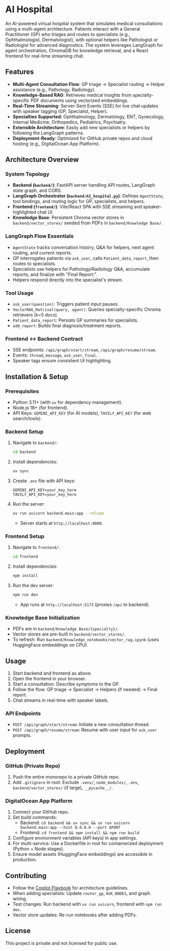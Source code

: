 # AI Hospital

An AI-powered virtual hospital system that simulates medical consultations using a multi-agent architecture. Patients interact with a General Practitioner (GP) who triages and routes to specialists (e.g., Ophthalmologist, Dermatologist), with optional helpers like Pathologist or Radiologist for advanced diagnostics. The system leverages LangGraph for agent orchestration, ChromaDB for knowledge retrieval, and a React frontend for real-time streaming chat.

## Features

- **Multi-Agent Consultation Flow**: GP triage → Specialist routing → Helper assistance (e.g., Pathology, Radiology).
- **Knowledge-Based RAG**: Retrieves medical insights from specialty-specific PDF documents using vectorized embeddings.
- **Real-Time Streaming**: Server-Sent Events (SSE) for live chat updates with speaker tagging (GP, Specialist, Helper).
- **Specialties Supported**: Ophthalmology, Dermatology, ENT, Gynecology, Internal Medicine, Orthopedics, Pediatrics, Psychiatry.
- **Extensible Architecture**: Easily add new specialists or helpers by following the LangGraph patterns.
- **Deployment-Ready**: Optimized for GitHub private repos and cloud hosting (e.g., DigitalOcean App Platform).

## Architecture Overview

### System Topology
- **Backend (`backend/`)**: FastAPI server handling API routes, LangGraph state graph, and CORS.
- **LangGraph Orchestrator (`backend/AI_hospital.py`)**: Defines `AgentState`, tool bindings, and routing logic for GP, specialists, and helpers.
- **Frontend (`frontend/`)**: Vite/React SPA with SSE streaming and speaker-highlighted chat UI.
- **Knowledge Base**: Persistent Chroma vector stores in `backend/vector_stores/` seeded from PDFs in `backend/Knowledge Base/`.

### LangGraph Flow Essentials
- `AgentState` tracks conversation history, Q&A for helpers, next agent routing, and current reports.
- GP interrogates patients via `ask_user`, calls `Patient_data_report`, then routes to specialists.
- Specialists use helpers for Pathology/Radiology Q&A, accumulate reports, and finalize with "Final Report:".
- Helpers respond directly into the specialist's stream.

### Tool Usage
- `ask_user(question)`: Triggers patient input pauses.
- `VectorRAG_Retrival(query, agent)`: Queries specialty-specific Chroma retrievers (k=5 docs).
- `Patient_data_report`: Persists GP summaries for specialists.
- `add_report`: Builds final diagnosis/treatment reports.

### Frontend ↔ Backend Contract
- SSE endpoints: `/api/graph/start/stream`, `/api/graph/resume/stream`.
- Events: `thread`, `message`, `ask_user`, `final`.
- Speaker tags ensure consistent UI highlighting.

## Installation & Setup

### Prerequisites
- Python 3.11+ (with `uv` for dependency management).
- Node.js 18+ (for frontend).
- API Keys: `GEMINI_API_KEY` (for AI models), `TAVILY_API_KEY` (for web search/tools).

### Backend Setup
1. Navigate to `backend/`:
   ```bash
   cd backend
   ```
2. Install dependencies:
   ```bash
   uv sync
   ```
3. Create `.env` file with API keys:
   ```
   GEMINI_API_KEY=your_key_here
   TAVILY_API_KEY=your_key_here
   ```
4. Run the server:
   ```bash
   uv run uvicorn backend.main:app --reload
   ```
   - Server starts at `http://localhost:8000`.

### Frontend Setup
1. Navigate to `frontend/`:
   ```bash
   cd frontend
   ```
2. Install dependencies:
   ```bash
   npm install
   ```
3. Run the dev server:
   ```bash
   npm run dev
   ```
   - App runs at `http://localhost:5173` (proxies `/api` to backend).

### Knowledge Base Initialization
- PDFs are in `backend/Knowledge Base/{specialty}/`.
- Vector stores are pre-built in `backend/vector_stores/`.
- To refresh: Run `backend/Knowledge_notebooks/vector_rag.ipynb` (uses HuggingFace embeddings on CPU).

## Usage

1. Start backend and frontend as above.
2. Open the frontend in your browser.
3. Start a consultation: Describe symptoms to the GP.
4. Follow the flow: GP triage → Specialist → Helpers (if needed) → Final report.
5. Chat streams in real-time with speaker labels.

### API Endpoints
- `POST /api/graph/start/stream`: Initiate a new consultation thread.
- `POST /api/graph/resume/stream`: Resume with user input for `ask_user` prompts.

## Deployment

### GitHub (Private Repo)
1. Push the entire monorepo to a private GitHub repo.
2. Add `.gitignore` in root: Exclude `.venv/`, `node_modules/`, `.env`, `backend/vector_stores/` (if large), `__pycache__/`.

### DigitalOcean App Platform
1. Connect your GitHub repo.
2. Set build commands:
   - Backend: `cd backend && uv sync && uv run uvicorn backend.main:app --host 0.0.0.0 --port $PORT`
   - Frontend: `cd frontend && npm install && npm run build`
3. Configure environment variables (API keys) in app settings.
4. For multi-service: Use a Dockerfile in root for containerized deployment (Python + Node stages).
5. Ensure model assets (HuggingFace embeddings) are accessible in production.

## Contributing

- Follow the [Copilot Playbook](.github/copilot-instructions.md) for architecture guidelines.
- When adding specialists: Update `router_gp`, `ASK_NODES`, and graph wiring.
- Test changes: Run backend with `uv run uvicorn`, frontend with `npm run dev`.
- Vector store updates: Re-run notebooks after adding PDFs.

## License

This project is private and not licensed for public use.